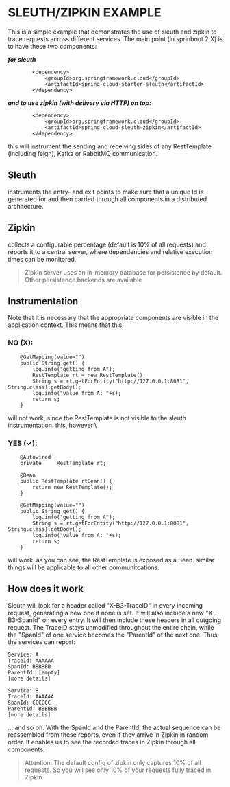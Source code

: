 # SLEUTH/ZIPKIN EXAMPLE

This is a simple example that demonstrates the use of sleuth and zipkin to trace requests across different services. The main point (in sprinboot 2.X) is to have these two components:

***for sleuth***

```
		<dependency>
			<groupId>org.springframework.cloud</groupId>
			<artifactId>spring-cloud-starter-sleuth</artifactId>
		</dependency>
```

***and to use zipkin (with delivery via HTTP) on top:***		

```
		<dependency>
			<groupId>org.springframework.cloud</groupId>
			<artifactId>spring-cloud-sleuth-zipkin</artifactId>
		</dependency>
```

this will instrument the sending and receiving sides of any RestTemplate (including feign), Kafka or RabbitMQ communication.

## Sleuth

instruments the entry- and exit points to make sure that a unique Id is generated for and then carried through all components in a distributed architecture.

## Zipkin

collects a configurable percentage (default is 10% of all requests) and reports it to a central server, where dependencies and relative execution times can be monitored. 

> Zipkin server uses an in-memory database for persistence by default. Other persistence backends are available

## Instrumentation

Note that it is necessary that the appropriate components are visible in the application context. This means that this:

### NO (X):

```
	@GetMapping(value="")
	public String get() {
		log.info("getting from A");
		RestTemplate rt = new RestTemplate();
		String s = rt.getForEntity("http://127.0.0.1:8081", String.class).getBody();
		log.info("value from A: "+s);
		return s;
	}
```

will not work, since the RestTemplate is not visible to the sleuth instrumentation. this, however:\

### YES (✓):

```
	@Autowired
	private 	RestTemplate rt; 
	
	@Bean 
	public RestTemplate rtBean() {
		return new RestTemplate();
	}
	
	@GetMapping(value="")
	public String get() {
		log.info("getting from A");
		String s = rt.getForEntity("http://127.0.0.1:8081", String.class).getBody();
		log.info("value from A: "+s);
		return s;
	}
```

will work. as you can see, the RestTemplate is exposed as a Bean. similar things will be applicable to all other communitcations.

## How does it work

Sleuth will look for a header called "X-B3-TraceID" in every incoming request, generating a new one if none is set. It will also include a new "X-B3-SpanId" on every entry. It will then include these headers in all outgoing request. The TraceID stays unmodified throughout the entire chain, while the "SpanId" of one service becomes the "ParentId" of the next one. Thus, the services can report:

```
Service: A
TraceId: AAAAAA
SpanId: BBBBBB
ParentId: [empty]
[more details]
```

```
Service: B
TraceId: AAAAAA
SpanId: CCCCCC
ParentId: BBBBBB
[more details]
```

… and so on. With the SpanId and the ParentId, the actual sequence can be reassembled from these reports, even if they arrive in Zipkin in random order. It enables us to see the recorded traces in Zipkin through all components.

> Attention: The default config of zipkin only captures 10% of all requests. So you will see only 10% of your requests fully traced in Zipkin.







